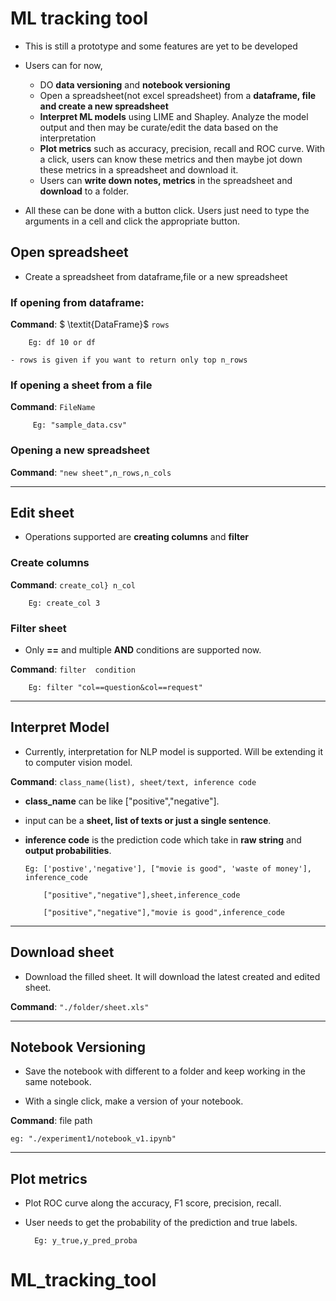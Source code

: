 # ML tracking tool 

- This is still a prototype and some features are yet to be developed

- Users can for now,

    - DO **data versioning** and **notebook versioning**
    - Open a spreadsheet(not excel spreadsheet) from a **dataframe, file and create a new spreadsheet**
    - **Interpret ML models** using LIME and Shapley. Analyze the model output and then may be curate/edit the data based on the interpretation
    - **Plot metrics** such as accuracy, precision, recall and ROC curve. With a click, users can know these metrics and then maybe jot down these metrics in a spreadsheet and download it.
    - Users can **write down notes, metrics** in the spreadsheet and **download** to a folder.

- All these can be done with a button click. Users just need to type the arguments in a cell and click the appropriate button.

## Open spreadsheet

- Create a spreadsheet from dataframe,file or a new spreadsheet


### If opening from **dataframe**:

   **Command**: $ \textit{DataFrame}$ `rows`
    
        Eg: df 10 or df
        
    - rows is given if you want to return only top n_rows
    
    
### If opening a sheet from a **file**

 **Command**: `FileName`
 
         Eg: "sample_data.csv"
         
### Opening a **new spreadsheet**

   **Command**: `"new sheet",n_rows,n_cols`

-------------------------------------------------------------------------------------------------------------------------------

## Edit sheet

- Operations supported are **creating columns** and **filter**

### Create columns

**Command**: `create_col} n_col`

        Eg: create_col 3
        
### Filter sheet

- Only **==** and multiple **AND** conditions are supported now. 

**Command**: `filter  condition`

        Eg: filter "col==question&col==request"
        


-------------------------------------------------------------------------------------------------------------------------------

## Interpret Model

- Currently, interpretation for NLP model is supported. Will be extending it to computer vision model.

**Command**: `class_name(list), sheet/text, inference code`

- **class_name** can be like ["positive","negative"]. 

- input can be a **sheet, list of texts or just a single sentence**.

- **inference code** is the prediction code which take in **raw string** and **output probabilities**.

      Eg: ['postive','negative'], ["movie is good", 'waste of money'], inference_code
      
          ["positive","negative"],sheet,inference_code
            
          ["positive","negative"],"movie is good",inference_code

--------------------------------------------------------------------------------------------------------------------------------

## Download sheet

- Download the filled sheet. It will download the latest created and edited sheet.

**Command**: `"./folder/sheet.xls"`

-------------------------------------------------------------------------------------------------------------------------------

## Notebook Versioning

- Save the notebook with different to a folder and keep working in the same notebook.

- With a single click, make a version of your notebook.

**Command**: file path

    eg: "./experiment1/notebook_v1.ipynb"

--------------------------------------------------------------------------------------------------------------------------------

## Plot metrics

- Plot ROC curve along the accuracy, F1 score, precision, recall.

- User needs to get the probability of the prediction and true labels.

        Eg: y_true,y_pred_proba
# ML_tracking_tool
